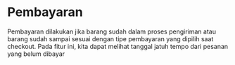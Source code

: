 # Pembayaran

Pembayaran dilakukan jika barang sudah dalam proses pengiriman atau barang sudah sampai sesuai dengan tipe pembayaran yang dipilih saat checkout. Pada fitur ini, kita dapat melihat tanggal jatuh tempo dari pesanan yang belum dibayar

